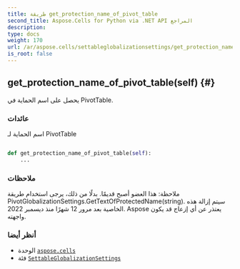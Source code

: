 ```yaml
---
title: طريقة get_protection_name_of_pivot_table
second_title: Aspose.Cells for Python via .NET API المراجع
description:
type: docs
weight: 170
url: /ar/aspose.cells/settableglobalizationsettings/get_protection_name_of_pivot_table/
is_root: false
---
```

##  get_protection_name_of_pivot_table(self) {#}
يحصل على اسم الحماية في PivotTable.


###  عائدات

اسم الحماية لـ PivotTable


```python

def get_protection_name_of_pivot_table(self):
    ...
```


###  ملاحظات

ملاحظة: هذا العضو أصبح قديمًا. بدلًا من ذلك،
يرجى استخدام طريقة PivotGlobalizationSettings.GetTextOfProtectedName(string).
 سيتم إزالة هذه الخاصية بعد مرور 12 شهرًا منذ ديسمبر 2022.
Aspose يعتذر عن أي إزعاج قد يكون واجهته.


###  أنظر أيضا
* الوحدة [`aspose.cells`](../../)
* فئة [`SettableGlobalizationSettings`](/cells/python-net/ar/aspose.cells/settableglobalizationsettings)
